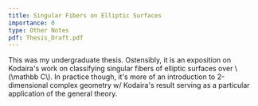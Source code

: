 ```yaml
---
title: Singular Fibers on Elliptic Surfaces
importance: 0
type: Other Notes
pdf: Thesis_Draft.pdf
---
```


This was my undergraduate thesis. Ostensibly, it is an exposition on Kodaira's work on classifying singular fibers of elliptic surfaces over \\(\\mathbb C\\). In practice though, it's more of an introduction to 2-dimensional complex geometry w/ Kodaira's result serving as a particular application of the general theory.
